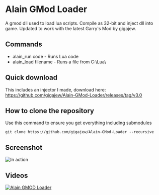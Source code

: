 # Alain GMod Loader
A gmod dll used to load lua scripts. Compile as 32-bit and inject dll into game. Updated to work with the latest Garry's Mod by gigajew.

## Commands
- alain_run code - Runs Lua code
- alain_load filename - Runs a file from C:\Lua\

## Quick download
This includes an injector I made, download here: https://github.com/gigajew/Alain-GMod-Loader/releases/tag/v3.0

## How to clone the repository
Use this command to ensure you get everything including submodules
```
git clone https://github.com/gigajew/Alain-GMod-Loader --recursive
```

## Screenshot
![In action](https://i.imgur.com/FCS643c.png)

## Videos
[![Alain GMOD Loader](http://img.youtube.com/vi/iVXRmC3-N_w/0.jpg)](https://www.youtube.com/watch?v=iVXRmC3-N_w "Alain GMOD Loader")
